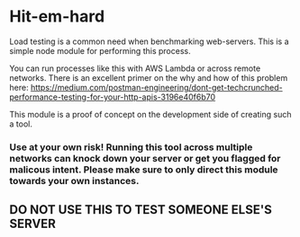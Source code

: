 # Hit-em-hard

Load testing is a common need when benchmarking web-servers.  This is a simple node module for performing this process.  

You can run processes like this with AWS Lambda or across remote networks.  There is an excellent primer on the why and how of this problem here: https://medium.com/postman-engineering/dont-get-techcrunched-performance-testing-for-your-http-apis-3196e40f6b70

This module is a proof of concept on the development side of creating such a tool.

### Use at your own risk!  Running this tool across multiple networks can knock down your server or get you flagged for malicous intent.  Please make sure to only direct this module towards your own instances. 
## DO NOT USE THIS TO TEST SOMEONE ELSE'S SERVER 
